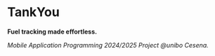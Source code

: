 # TankYou

**Fuel tracking made effortless.**

*Mobile Application Programming 2024/2025 Project @unibo Cesena.*
